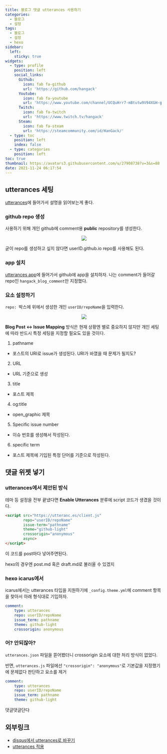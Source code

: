 ```yaml
---
title: 블로그 댓글 utterances 사용하기
categories:
  - 블로그
  - 설정
tags: 
  - 블로그
  - 설정
  - hexo
sidebar:
  left:
    sticky: true
widgets:
  - type: profile
    position: left
    social_links:
      Github:
        icon: fab fa-github
        url: 'https://github.com/hangack'
      Youtube:
        icon: fab fa-youtube
        url: 'https://www.youtube.com/channel/UCQuHrr7-mBtutw9V94XGH-g'
      Twitch:
        icon: fab fa-twitch
        url: 'https://www.twitch.tv/hangack'
      Steam:
        icon: fab fa-steam
        url: 'https://steamcommunity.com/id/HanGack/'
  - type: toc
    position: left
    index: false
  - type: categories
    position: left
toc: true
thumbnail: https://avatars3.githubusercontent.com/u/27908738?v=3&s=88
date: 2021-11-24 06:17:54
---
```



## utterances 세팅  

[utterances](https://utteranc.es/)에 들어가서 설명을 읽어보는게 좋다.

### github repo 생성

사용하기 위해 개인 github에 comment용 **public** repository를 생성한다.

<center><img src="\images\2111\hexo_blog_utterances\new repo.png"></center>

굳이 repo를 생성하고 싶지 않다면 userID.github.io repo를 사용해도 된다.


### app 설치

[utterances app](https://github.com/apps/utterances)에 들어가서 github에 app을 설치하자.
나는 comment가 들어갈 repo인 `hangack_blog_comment`만 지정했다.


### 요소 설정하기

`repo: `박스에 위에서 생성한 개인 `userID/repoName`을 입력한다.

<center><img src="\images\2111\hexo_blog_utterances\issue mapping.png"></center>

**Blog Post ↔️ Issue Mapping** 방식은 현재 상황엔 별로 중요하지 않지만 개인 세팅에 따라 반드시 특정 세팅을 지정할 필요도 있을 것이다.

1. pathname
 - 포스트의 URI로 issue가 생성된다. URI가 바꼈을 때 문제가 될지도?
2. URL
 - URL 기준으로 생성
3. title
 - 포스트 제목
4. og:title
 - open_graphic 제목
5. Specific issue number
 - 이슈 번호를 생성해서 작성된다.
6. specific term
 - 포스트 제목에 기입된 특정 단어를 기준으로 작성된다.

## 댓글 위젯 넣기

### utterances에서 제안된 방식

테마 등 설정을 전부 끝냈다면 **Enable Utterances** 분류에 script 코드가 생겼을 것이다.

```html
<script src="https://utteranc.es/client.js"
        repo="userID/repoName"
        issue-term="pathname"
        theme="github-light"
        crossorigin="anonymous"
        async>
</script>
```

이 코드를 post마다 넣어주면된다.

hexo의 경우엔 post.md 혹은 draft.md로 불러올 수 있겠지


### hexo icarus에서

icarus에서는 utterances 타입을 지원하기에 `_config.theme.yml`에 comment 항목을 찾아서 아래 형식대로 기입하자.

```yml
comment:
    type: utterances
    repo: userID/repoName
    issue_term: pathname
    theme: github-light
    crossorigin: anonymous
```

### 어? 안되잖아?

`utterances.json` 파일을 뜯어봤더니 crossorigin 요소에 대한 처리 방식이 없었다.

반면, `utterances.js` 파일에선 `"crossorigin": "anonymous"`로 기본값을 지정했기에 문제없다 판단하고 요소를 제거

```yml
comment:
    type: utterances
    repo: userID/repoName
    issue_term: pathname
    theme: github-light
```

댓글댓글단다


## 외부링크
 - [disqus에서 utterances로 바꾸기](https://chinsun9.github.io/2021/06/08/blog-comment-migration-from-disqus-to-utterances/)
 - [utterances 적용](http://astrod.github.io/etc/2018/05/28/utterances-%EC%A0%81%EC%9A%A9/)